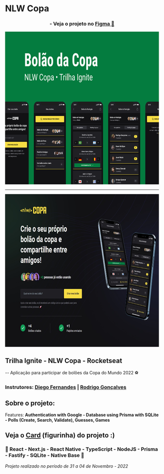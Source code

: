 <h1>NLW Copa</h1>
<div align='center'>
    <h3>- Veja o projeto no <a href='https://www.figma.com/community/file/1169028343875283461'>Figma 🔖</a> </h3>
    <img height='500' src="https://github.com/carlos09v/NLWs_Rocketseat/blob/main/10_nlwCopa_Ignite/project/mobile/src/assets/Capa.png?raw=true" alt="NLW_Copa-Capa">
    <hr>
    <img height='500' src="https://github.com/carlos09v/NLWs_Rocketseat/blob/main/10_nlwCopa_Ignite/project/web/src/assets/preview.jpg?raw=true" alt="NLW_Copa-Web">
</div>


<h2>Trilha Ignite - NLW Copa - Rocketseat</h2>
<p>-- Aplicação para participar de bolões da Copa do Mundo 2022 ⚽</p>
<h3>Instrutores: <a href='https://github.com/diego3g'>Diego Fernandes</a> | <a href='https://github.com/rodrigorgtic'>Rodrigo Gonçalves</a></h3>
<h2>Sobre o projeto:</h2>
<p>Features: <strong>Authentication with Google - Database using Prisma with SQLite - Polls (Create, Search, Validate), Guesses, Games</strong></p>
<h2>Veja o <a href='https://carlos09v.github.io/NLWs_Rocketseat/10_nlwCopa_Ignite/card_'>Card</a> (figurinha) do projeto :)</h2>
<h3>💜 React - Next.js - React Native - TypeScript - NodeJS - Prisma -  Fastify - SQLite - Native Base 💜</h3>
<i>Projeto realizado no período de 31 a 04 de Novembro - 2022</i>
